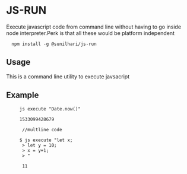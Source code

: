 # JS-RUN

Execute javascript code from command line without having to go inside node interpreter.Perk is that all these would be platform independent

```
  npm install -g @sunilhari/js-run
```

## Usage

This is a command line utility to execute javsacript

 Example
-------
```
     js execute "Date.now()"

     1533099428679

      //multline code 
      
     $ js execute "let x;
      > let y = 10;
      > x = y+1;
      > "

      11

```
